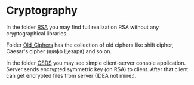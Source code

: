 # Cryptography

In the folder <a href="https://github.com/gurzza/Cryptography/tree/main/RSA">RSA</a> you may find full realization RSA without any cryptographical libraries.

Folder <a href="https://github.com/gurzza/Cryptography/tree/main/Old_Ciphers">Old_Ciphers</a> has the collection of old ciphers like shift cipher, Сaesar's cipher (шифр Цезаря) and so on.

In the folder <a href="https://github.com/gurzza/Cryptography/tree/main/CSDS">CSDS</a> you may see simple client-server console application. Server sends encrypted symmetric key (on RSA) to client. After that client can get encrypted files from server (IDEA not mine:).


